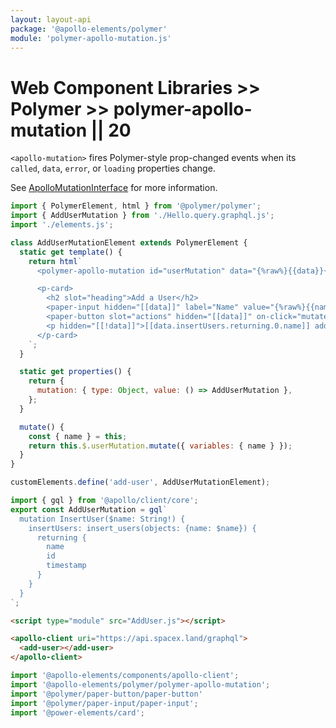 ```yaml
---
layout: layout-api
package: '@apollo-elements/polymer'
module: 'polymer-apollo-mutation.js'
---
```


# Web Component Libraries >> Polymer >> polymer-apollo-mutation || 20

`<apollo-mutation>` fires Polymer-style prop-changed events when its `called`, `data`, `error`, or `loading` properties change.

See [ApolloMutationInterface](/api/core/interfaces/mutation/) for more information.

```js playground polymer-apollo AddUser.js
import { PolymerElement, html } from '@polymer/polymer';
import { AddUserMutation } from './Hello.query.graphql.js';
import './elements.js';

class AddUserMutationElement extends PolymerElement {
  static get template() {
    return html`
      <polymer-apollo-mutation id="userMutation" data="{%raw%}{{data}}{%endraw%}" mutation="[[mutation]]"></polymer-apollo-mutation>

      <p-card>
        <h2 slot="heading">Add a User</h2>
        <paper-input hidden="[[data]]" label="Name" value="{%raw%}{{name}}{%endraw%}"></paper-input>
        <paper-button slot="actions" hidden="[[data]]" on-click="mutate">Submit</paper-button>
        <p hidden="[[!data]]">[[data.insertUsers.returning.0.name]] added!</p>
      </p-card>
    `;
  }

  static get properties() {
    return {
      mutation: { type: Object, value: () => AddUserMutation },
    };
  }

  mutate() {
    const { name } = this;
    return this.$.userMutation.mutate({ variables: { name } });
  }
}

customElements.define('add-user', AddUserMutationElement);
```

```js playground-file polymer-apollo Hello.query.graphql.js
import { gql } from '@apollo/client/core';
export const AddUserMutation = gql`
  mutation InsertUser($name: String!) {
    insertUsers: insert_users(objects: {name: $name}) {
      returning {
        name
        id
        timestamp
      }
    }
  }
`;
```

```html playground-file polymer-apollo index.html
<script type="module" src="AddUser.js"></script>

<apollo-client uri="https://api.spacex.land/graphql">
  <add-user></add-user>
</apollo-client>
```

```js playground-file polymer-apollo elements.js
import '@apollo-elements/components/apollo-client';
import '@apollo-elements/polymer/polymer-apollo-mutation';
import '@polymer/paper-button/paper-button'
import '@polymer/paper-input/paper-input';
import '@power-elements/card';
```
